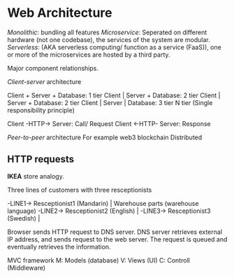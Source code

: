 Web Architecture
=================

*Monolithic*: bundling all features
*Microservice*: Seperated on different hardware (not one codebase), the services of the system are modular.
*Serverless*: (AKA serverless computing/ function as a service (FaaS)), one or more of the microservices are hosted by a third party.

Major component relationships.

*Client-server* architecture

Client + Server + Database: 1 tier
Client | Server + Database: 2 tier
Client | Server + Database: 2 tier
Client | Server | Database: 3 tier
N tier (Single responsibility principle)

Client -HTTP-> Server: Call/ Request
Client <-HTTP- Server: Response

*Peer-to-peer* architecture
For example web3 blockchain
Distributed


## HTTP requests

**IKEA** store analogy.

Three lines of customers with three resceptionists

-LINE1-> Resceptionist1 (Mandarin) | Warehouse parts (warehouse language)
-LINE2-> Resceptionist2 (English)  |
-LINE3-> Resceptionist3 (Swedish)  |

Browser sends HTTP request to DNS server. DNS server retrieves external IP address, and sends request to the web server. The request is queued and eventually retrieves the information.

MVC framework
M: Models   (database)
V: Views    (UI)
C: Controll (Middleware)


